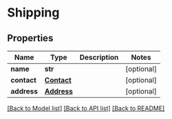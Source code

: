 # Shipping

## Properties
Name | Type | Description | Notes
------------ | ------------- | ------------- | -------------
**name** | **str** |  | [optional] 
**contact** | [**Contact**](Contact.md) |  | [optional] 
**address** | [**Address**](Address.md) |  | [optional] 

[[Back to Model list]](../README.md#documentation-for-models) [[Back to API list]](../README.md#documentation-for-api-endpoints) [[Back to README]](../README.md)


